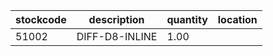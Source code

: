 |stockcode|description|quantity|location|
|---------|-----------|--------|--------|
|51002|DIFF-D8-INLINE|1.00||
